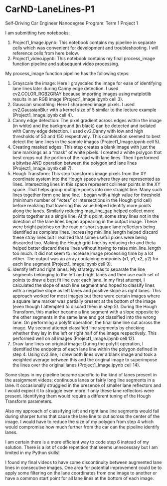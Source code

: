 # CarND-LaneLines-P1
Self-Driving Car Engineer Nanodegree Program: Term 1 Project 1

I am submitting two notebooks:
1) Project1_Image.ipynb: This notebook contains my pipeline in separate cells which was convenient for development and troubleshooting. I will reference cells from here below.
2) Project1_video.ipynb: This notebook contains my final process_image function pipeline and subsequent video processing.

My process_image function pipeline has the following steps:
1) Grayscale the image: Here I grayscaled the image for ease of identifying lane lines later during Canny edge detection. I used cv2.COLOR_RGB2GRAY because importing images using matplotlib results in an RGB image (Project1_Image.ipynb cell 3).
2) Gaussian smoothing: Here I sharpened image pixels. I used cv2.GaussianBlur with a kernel size of 5 similar to the lecture example (Project1_Image.ipynb cell 4).
3) Canny edge detection: The pixel gradient across edges within the image (in white) and the background (in black) can be detected and isolated with Canny edge detection. I used cv2.Canny with low and high thresholds of 50 and 150 respectively. This combination seemed to best detect the lane lines in the sample images (Project1_Image.ipynb cell 5).
4) Creating masked edges: This step creates a blank image with just the lane markings as a “mask” of white pixels. I created a white polygon that best crops out the portion of the road with lane lines. Then I performed a bitwise AND operation between the polygon and lane lines (Project1_Image.ipynb cell 7).
5) Hough Transform: This step transforms image pixels from the XY coordinate system into the Hough space where they are represented as lines. Intersecting lines in this space represent collinear points in the XY space. That helps group multiple points into one straight line. Many such lines together form one lane line. I began with a high value for threshold (minimum number of “votes” or intersections in the Hough grid cell) before realizing that lowering this value helped identify more points along the lanes. Similarly reducing max_line_gap helped collect more points together as a single line. At this point, some stray lines not in the direction of the lane lines began appearing in the output image. These were bright patches on the road or short square lane reflectors being identified as complete lines. Increasing min_line_length helped discard these stray lines but I realized that some useful pixels were being discarded too. Making the Hough grid finer by reducing rho and theta helped better discard these lines without having to raise min_line_length too much. It did not seem to increase image processing time by a lot either. The output was an array containing endpoints (x1, y1, x2, y2) for each line segment (Project1_Image.ipynb cell 9).
6) Identify left and right lanes: My strategy was to separate the line segments belonging to the left and right lanes and then use each set of points to draw a best fit line over each lane. In my first attempt, I calculated the slope of each line segment and hoped to classify lines with a negative slope as left lanes and positive slope as right lanes. This approach worked for most images but there were certain images where a square lane marker was partially present at the bottom of the image (even though I attempted to discard them in step 5). During the Hough Transform, this marker became a line segment with a slope opposite to the other segments in the same lane and got classified into the wrong lane. On performing a polyfit operation, the final lane line cut across the image. My second attempt classified line segments by checking whether they lay in the left or right half of the image respectively. This performed well on all images (Project1_Image.ipynb cell 12).
7) Draw lane lines on original image: During the polyfit operation, I identified the endpoints of each lane line within the polygon defined in step 4. Using cv2.line, I drew both lines over a blank image and took a weighted average between this and the original image to superimpose the lines over the original lanes (Project1_Image.ipynb cell 14).

Some steps in my pipeline became specific to the kind of lanes present in the assignment videos; continuous lanes or fairly long line segments in a lane. It occasionally struggled in the presence of smaller lane reflectors and I would expect it to struggle even more if only these lane reflectors were present. Identifying them would require a different tuning of the Hough Transform parameters.

Also my approach of classifying left and right lane line segments would fail during sharper turns that cause the lane line to cut across the center of the image. I would have to reduce the size of my polygon from step 4 which would compromise how much further from the car can the pipeline identify lanes.

I am certain there is a more efficient way to code step 6 instead of my solution. There is a lot of code repetition that seems unnecessary but I am limited in my Python skills!

I found my final videos to have some discontinuity between augmented lane lines in consecutive images. One area for potential improvement could be to apply some filtering on the lane coordinates from one image to another or have a common start point for all lane lines at the bottom of each image.
